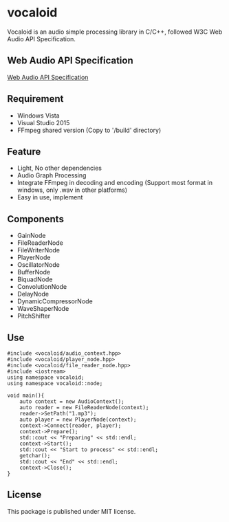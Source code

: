# vocaloid
Vocaloid is an audio simple processing library in C/C++, followed W3C Web Audio API Specification.

## Web Audio API Specification
[Web Audio API Specification](https://webaudio.github.io/web-audio-api/)

## Requirement
- Windows Vista
- Visual Studio 2015
- FFmpeg shared version (Copy to '/build' directory)

## Feature
- Light, No other dependencies
- Audio Graph Processing
- Integrate FFmpeg in decoding and encoding (Support most format in windows, only .wav in other platforms)
- Easy in use, implement

## Components
- GainNode
- FileReaderNode
- FileWriterNode
- PlayerNode
- OscillatorNode
- BufferNode
- BiquadNode
- ConvolutionNode
- DelayNode
- DynamicCompressorNode
- WaveShaperNode
- PitchShifter

## Use

    #include <vocaloid/audio_context.hpp>
    #include <vocaloid/player_node.hpp>
    #include <vocaloid/file_reader_node.hpp>
    #include <iostream>
    using namespace vocaloid;
    using namespace vocaloid::node;

    void main(){
        auto context = new AudioContext();
        auto reader = new FileReaderNode(context);
        reader->SetPath("1.mp3");
        auto player = new PlayerNode(context);
        context->Connect(reader, player);
        context->Prepare();
        std::cout << "Preparing" << std::endl;
        context->Start();
        std::cout << "Start to process" << std::endl;
        getchar();
        std::cout << "End" << std::endl;
        context->Close();
    }

## License
This package is published under MIT license.